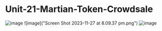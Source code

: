 # Unit-21-Martian-Token-Crowdsale

![image]("compile.png")
![image]("Screen Shot 2023-11-27 at 8.09.37 pm.png")
![image]("deploy.png")

